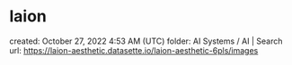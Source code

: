 # laion

created: October 27, 2022 4:53 AM (UTC)
folder: AI Systems / AI | Search
url: https://laion-aesthetic.datasette.io/laion-aesthetic-6pls/images